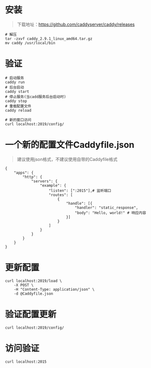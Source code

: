 # 安装
> 下载地址：https://github.com/caddyserver/caddy/releases
```
# 解压
tar -zxvf caddy_2.9.1_linux_amd64.tar.gz
mv caddy /usr/local/bin
```
# 验证
```
# 启动服务
caddy run
# 后台启动
caddy start
# 停止服务(当cadd服务后台启动时)
caddy stop
# 重载配置文件
caddy reload

# 新的窗口访问
curl localhost:2019/config/
```

# 一个新的配置文件Caddyfile.json
> 建议使用json格式，不建议使用自带的Caddyfile格式
```
{
	"apps": {
		"http": {
			"servers": {
				"example": {
					"listen": [":2015"],# 监听端口
					"routes": [
						{
							"handle": [{
								"handler": "static_response",
								"body": "Hello, world!" # 响应内容
							}]
						}
					]
				}
			}
		}
	}
}
```
# 更新配置
```
curl localhost:2019/load \
	-X POST \
	-H "Content-Type: application/json" \
	-d @Caddyfile.json
```
# 验证配置更新
```
curl localhost:2019/config/
```
# 访问验证
```
curl localhost:2015
```